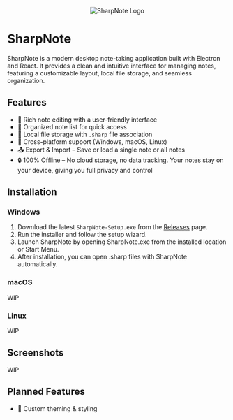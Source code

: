 <p align="center">
  <img src="https://cdn.kiy.li/img/sharpnote/logo-v1-colored-blue-verybright-100px.png" alt="SharpNote Logo"/>
</p>

# SharpNote

SharpNote is a modern desktop note-taking application built with Electron and React. It provides a clean and intuitive interface for managing notes, featuring a customizable layout, local file storage, and seamless organization.

## Features
- 📝 Rich note editing with a user-friendly interface
- 📂 Organized note list for quick access
- 💾 Local file storage with `.sharp` file association
- 🚀 Cross-platform support (Windows, macOS, Linux)
- 📤 Export & Import – Save or load a single note or all notes
- 🔒 100% Offline – No cloud storage, no data tracking. Your notes stay on your device, giving you full privacy and control

## Installation
### Windows
1. Download the latest `SharpNote-Setup.exe` from the [Releases](https://github.com/kiyantk/sharpnote/releases) page.
2. Run the installer and follow the setup wizard.
3. Launch SharpNote by opening SharpNote.exe from the installed location or Start Menu.
4. After installation, you can open .sharp files with SharpNote automatically.

### macOS
WIP

### Linux
WIP

## Screenshots
WIP

## Planned Features
- 🎨 Custom theming & styling
